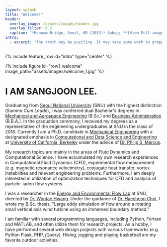 ```yaml
---
layout: splash
title: "Welcome!"
header:
  overlay_image: /assets/images/header.jpg
  overlay_filter: 0.2
  caption: "*Hannam Bridge, Seoul, KR (2013)* &nbsp; **[View Full-image](https://sangjoonlee.info/assets/photographs/hannam_bridge_seoul_2013.jpg)**"
intro: 
  - excerpt: "The truth may be puzzling. It may take some work to grapple with. It may be counterintuitive. It may contradict deeply held prejudices. It may not be consonant with what we desperately want to be true. **But our preferences do not determine what's true.** &nbsp; <small>- *Carl Sagan*</small>"
---
```


{% include feature_row id="intro" type="center" %}

{% include figure id="row1_welcome" image_path="assets/images/welcome_1.jpg" %}

# I AM SANGJOON LEE.

Graduating from [Seoul National University](https://useoul.edu/) (SNU) with the highest distinction (*Summa Cum Laude*), I was conferred dual Bachelor's degrees in [Mechanical and Aerospace Engineering](http://me.snu.ac.kr/en) (B.Sc.) and [Business Administration](http://cba.snu.ac.kr/en) (B.B.A.). In the graduation ceremony, I received my degrees as a representative of the engineering undergraduates at SNU in the class of 2018. Currently I am a Ph.D. candidate in [Mechanical Engineering](https://me.berkeley.edu/) with a designated emphasis in [Computational and Data Science and Engineering](https://data.berkeley.edu/decdse/) at [University of California, Berkeley](https://www.berkeley.edu/) under the advice of [Dr. Philip S. Marcus](https://me.berkeley.edu/people/philip-s-marcus/).

My research topics are mainly in the areas of Fluid Dynamics and Computational Science. I have accumulated my own research experiences in Computational Fluid Dynamics (CFD), experimental flow measurement (e.g. magnetic resonance velocimetry), conjugate heat transfer, vortex instabilities and relevant engineering problems. Furthermore, I am deeply interested in utilization of optimization techniques for CFD and analysis of particle-laden flow systems.

I was a researcher in the [Energy and Environmental Flow Lab](http://eeflow.snu.ac.kr/) at SNU, directed by [Dr. Wontae Hwang](http://me.snu.ac.kr/node/141). Under the guidance of [Dr. Haecheon Choi](http://me.snu.ac.kr/node/116), I wrote my B.Sc. thesis, "Large eddy simulation of flow around a rotating small vertical axis wind turbine using an immersed boundary method."

I am familiar with several programming languages, including Python, Fortran and MATLAB, and often utilize them for research projects. As a hobby, I have performed several web design projects with various frameworks (e.g. Python Flask, PHP, jQuery). Hiking, jogging and playing basketball are my favorite outdoor activities.

<style>
figure {
	margin-bottom: 0px;
}
</style>
